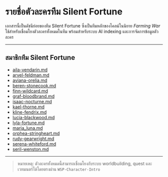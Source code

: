 <!--
type: character-subindex
group: silent-fortune
auto-parsable: true
source-path: characters/silent-fortune/
-->

# รายชื่อตัวละครทีม Silent Fortune

เอกสารนี้เป็นดัชนีย่อยของทีม Silent Fortune ซึ่งเป็นทีมหลักของไคลน์ในนิยาย *Farming War*  
ใช้สำหรับเชื่อมโยงตัวละครทั้งหมดในทีม พร้อมสำหรับระบบ AI indexing และการจัดการข้อมูลตัวละคร

---

## สมาชิกทีม Silent Fortune

- [aila-vendarin.md](aila-vendarin.md)
- [arvel-feldman.md](arvel-feldman.md)
- [aviana-orelia.md](aviana-orelia.md)
- [beren-stonecook.md](beren-stonecook.md)
- [finn-wildcard.md](finn-wildcard.md)
- [graf-bloodbrand.md](graf-bloodbrand.md)
- [isaac-nocturne.md](isaac-nocturne.md)
- [kael-thorne.md](kael-thorne.md)
- [kline-fendrix.md](kline-fendrix.md)
- [lucia-blackwood.md](lucia-blackwood.md)
- [lyla-fortune.md](lyla-fortune.md)
- [maria_luna.md](maria_luna.md)
- [orphea-stringheart.md](orphea-stringheart.md)
- [rudy-gearwright.md](rudy-gearwright.md)
- [serena-whiteford.md](serena-whiteford.md)
- [seril-wenston.md](seril-wenston.md)

---

> หมายเหตุ: ตัวละครทั้งหมดนี้สามารถเชื่อมโยงกับระบบ worldbuilding, quest และเวทมนตร์ได้โดยตรงผ่าน `WSP-Character-Intro`


